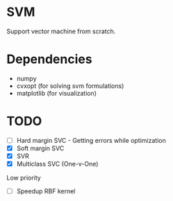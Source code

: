 # SVM

Support vector machine from scratch.

# Dependencies
- numpy
- cvxopt (for solving svm formulations)
- matplotlib (for visualization)

# TODO

- [ ] Hard margin SVC - Getting errors while optimization
- [x] Soft margin SVC
- [x] SVR
- [x] Multiclass SVC (One-v-One)

Low priority
 - [ ] Speedup RBF kernel
